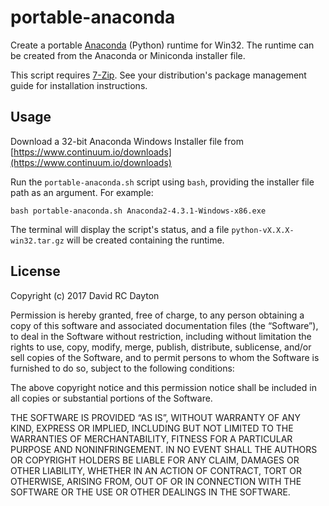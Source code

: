 # portable-anaconda

Create a portable [Anaconda](https://www.continuum.io/anaconda-overview)
(Python) runtime for Win32. The runtime can be created from the Anaconda or
Miniconda installer file.

This script requires [7-Zip](http://www.7-zip.org/). See your distribution's
package management guide for installation instructions.

## Usage

Download a 32-bit Anaconda Windows Installer file from
[https://www.continuum.io/downloads](https://www.continuum.io/downloads)

Run the `portable-anaconda.sh` script using `bash`, providing the installer
file path as an argument. For example:

    bash portable-anaconda.sh Anaconda2-4.3.1-Windows-x86.exe

The terminal will display the script's status, and a file
`python-vX.X.X-win32.tar.gz` will be created containing the runtime.

## License

Copyright (c) 2017 David RC Dayton

Permission is hereby granted, free of charge, to any person obtaining a copy of
this software and associated documentation files (the “Software”), to deal in
the Software without restriction, including without limitation the rights to
use, copy, modify, merge, publish, distribute, sublicense, and/or sell copies
of the Software, and to permit persons to whom the Software is furnished to do
so, subject to the following conditions:

The above copyright notice and this permission notice shall be included in all
copies or substantial portions of the Software.

THE SOFTWARE IS PROVIDED “AS IS”, WITHOUT WARRANTY OF ANY KIND, EXPRESS OR
IMPLIED, INCLUDING BUT NOT LIMITED TO THE WARRANTIES OF MERCHANTABILITY,
FITNESS FOR A PARTICULAR PURPOSE AND NONINFRINGEMENT. IN NO EVENT SHALL THE
AUTHORS OR COPYRIGHT HOLDERS BE LIABLE FOR ANY CLAIM, DAMAGES OR OTHER
LIABILITY, WHETHER IN AN ACTION OF CONTRACT, TORT OR OTHERWISE, ARISING FROM,
OUT OF OR IN CONNECTION WITH THE SOFTWARE OR THE USE OR OTHER DEALINGS IN THE
SOFTWARE.
